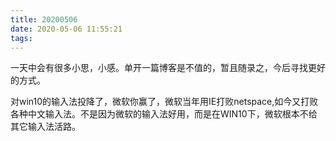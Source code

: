 ```yaml
---
title: 20200506
date: 2020-05-06 11:55:21
tags:
---
```

一天中会有很多小思，小感。单开一篇博客是不值的，暂且随录之，今后寻找更好的方式。

对win10的输入法投降了，微软你赢了，微软当年用IE打败netspace,如今又打败各种中文输入法。不是因为微软的输入法好用，而是在WIN10下，微软根本不给其它输入法活路。